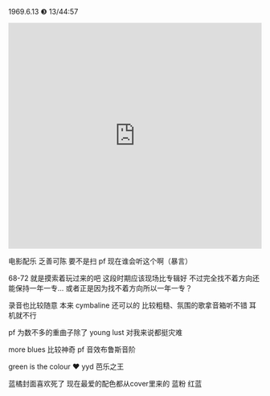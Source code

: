 1969.6.13 ❸ 13/44:57

<iframe allow="autoplay *; encrypted-media *; fullscreen *; clipboard-write" frameborder="0" height="450" style="width:100%;max-width:660px;overflow:hidden;background:transparent;" sandbox="allow-forms allow-popups allow-same-origin allow-scripts allow-storage-access-by-user-activation allow-top-navigation-by-user-activation" src="https://embed.music.apple.com/hk/album/more-original-film-soundtrack/1065975072?l=en"></iframe>

电影配乐 乏善可陈 要不是扫 pf 现在谁会听这个啊（暴言）

68-72 就是摸索着玩过来的吧 这段时期应该现场比专辑好 不过完全找不着方向还能保持一年一专... 或者正是因为找不着方向所以一年一专？

录音也比较随意 本来 cymbaline 还可以的 比较粗糙、氛围的歌拿音箱听不错 耳机就不行

pf 为数不多的重曲子除了 young lust 对我来说都挺灾难 

more blues 比较神奇 pf 音效布鲁斯音阶 

green is the colour ❤️ yyd 芭乐之王 

蓝橘封面喜欢死了 现在最爱的配色都从cover里来的 蓝粉 红蓝 